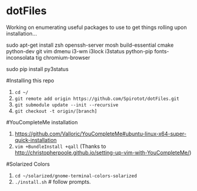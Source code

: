 # dotFiles

Working on enumerating useful packages to use to get things rolling upon installation...

sudo apt-get install zsh openssh-server mosh build-essential cmake python-dev git vim dmenu i3-wm i3lock i3status python-pip fonts-inconsolata tig chromium-browser

sudo pip install py3status

#Installing this repo
1. `cd ~/`
2. `git remote add origin https://github.com/Spirotot/dotFiles.git`
3. `git submodule update --init --recursive`
4. `git checkout -t origin/[branch]`


#YouCompleteMe installation
1. https://github.com/Valloric/YouCompleteMe#ubuntu-linux-x64-super-quick-installation
2. `vim +BundleInstall +qall` (Thanks to http://christopherpoole.github.io/setting-up-vim-with-YouCompleteMe/)

#Solarized Colors
1. `cd ~/solarized/gnome-terminal-colors-solarized`
2. `./install.sh` # follow prompts.
